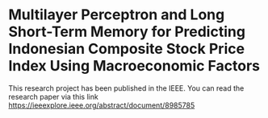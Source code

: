 # Multilayer Perceptron and Long Short-Term Memory for Predicting Indonesian Composite Stock Price Index Using Macroeconomic Factors 
 This research project has been published in the IEEE. You can read the research paper via this link https://ieeexplore.ieee.org/abstract/document/8985785
